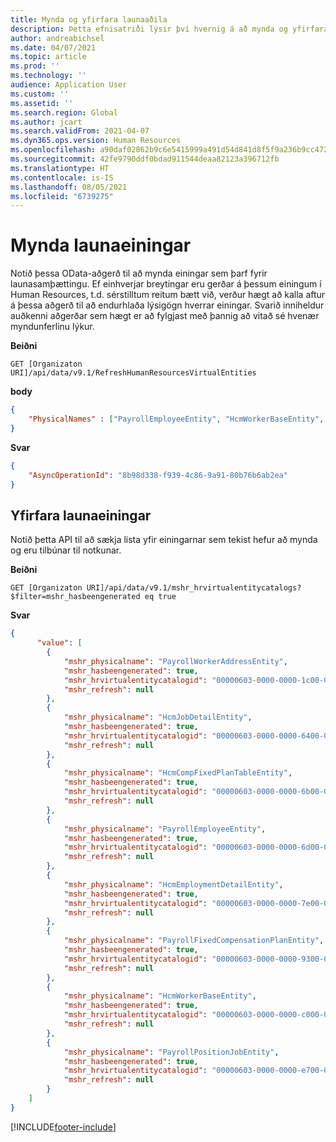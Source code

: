 ```yaml
---
title: Mynda og yfirfara launaaðila
description: Þetta efnisatriði lýsir því hvernig á að mynda og yfirfara launaeiningar.
author: andreabichsel
ms.date: 04/07/2021
ms.topic: article
ms.prod: ''
ms.technology: ''
audience: Application User
ms.custom: ''
ms.assetid: ''
ms.search.region: Global
ms.author: jcart
ms.search.validFrom: 2021-04-07
ms.dyn365.ops.version: Human Resources
ms.openlocfilehash: a90daf02862b9c6e5415999a491d54d841d8f5f9a236b9cc472112145c50e6d2
ms.sourcegitcommit: 42fe9790ddf0bdad911544deaa82123a396712fb
ms.translationtype: HT
ms.contentlocale: is-IS
ms.lasthandoff: 08/05/2021
ms.locfileid: "6739275"
---
```

# <a name="generate-payroll-entities"></a>Mynda launaeiningar

Notið þessa OData-aðgerð til að mynda einingar sem þarf fyrir launasamþættingu. Ef einhverjar breytingar eru gerðar á þessum einingum í Human Resources, t.d. sérstilltum reitum bætt við, verður hægt að kalla aftur á þessa aðgerð til að endurhlaða lýsigögn hverrar einingar. Svarið inniheldur auðkenni aðgerðar sem hægt er að fylgjast með þannig að vitað sé hvenær myndunferlinu lýkur.

**Beiðni**

```http
GET [Organizaton URI]/api/data/v9.1/RefreshHumanResourcesVirtualEntities
```

**body**

```json
{
    "PhysicalNames" : ["PayrollEmployeeEntity", "HcmWorkerBaseEntity", "PayrollPositionEntity", "PayrollPositionJobEntity", "PayrollWorkerAddressEntity", "HcmJobDetailEntity", "HcmCompFixedPlanTableEntity", "PayrollFixedCompensationPlanEntity", "HcmEmploymentDetailEntity"]
}
```

**Svar**

```json
{
    "AsyncOperationId": "8b98d338-f939-4c86-9a91-80b76b6ab2ea"
}
```

## <a name="review-payroll-entities"></a>Yfirfara launaeiningar

Notið þetta API til að sækja lista yfir einingarnar sem tekist hefur að mynda og eru tilbúnar til notkunar.

**Beiðni**

```http
GET [Organizaton URI]/api/data/v9.1/mshr_hrvirtualentitycatalogs?$filter=mshr_hasbeengenerated eq true
```

**Svar**

```json
{
      "value": [
        {
            "mshr_physicalname": "PayrollWorkerAddressEntity",
            "mshr_hasbeengenerated": true,
            "mshr_hrvirtualentitycatalogid": "00000603-0000-0000-1c00-005001000000",
            "mshr_refresh": null
        },
        {
            "mshr_physicalname": "HcmJobDetailEntity",
            "mshr_hasbeengenerated": true,
            "mshr_hrvirtualentitycatalogid": "00000603-0000-0000-6400-005001000000",
            "mshr_refresh": null
        },
        {
            "mshr_physicalname": "HcmCompFixedPlanTableEntity",
            "mshr_hasbeengenerated": true,
            "mshr_hrvirtualentitycatalogid": "00000603-0000-0000-6b00-005001000000",
            "mshr_refresh": null
        },
        {
            "mshr_physicalname": "PayrollEmployeeEntity",
            "mshr_hasbeengenerated": true,
            "mshr_hrvirtualentitycatalogid": "00000603-0000-0000-6d00-005001000000",
            "mshr_refresh": null
        },
        {
            "mshr_physicalname": "HcmEmploymentDetailEntity",
            "mshr_hasbeengenerated": true,
            "mshr_hrvirtualentitycatalogid": "00000603-0000-0000-7e00-005001000000",
            "mshr_refresh": null
        },
        {
            "mshr_physicalname": "PayrollFixedCompensationPlanEntity",
            "mshr_hasbeengenerated": true,
            "mshr_hrvirtualentitycatalogid": "00000603-0000-0000-9300-005001000000",
            "mshr_refresh": null
        },
        {
            "mshr_physicalname": "HcmWorkerBaseEntity",
            "mshr_hasbeengenerated": true,
            "mshr_hrvirtualentitycatalogid": "00000603-0000-0000-c000-005001000000",
            "mshr_refresh": null
        },
        {
            "mshr_physicalname": "PayrollPositionJobEntity",
            "mshr_hasbeengenerated": true,
            "mshr_hrvirtualentitycatalogid": "00000603-0000-0000-e700-005001000000",
            "mshr_refresh": null
        }
    ]
}
```

[!INCLUDE[footer-include](../includes/footer-banner.md)]